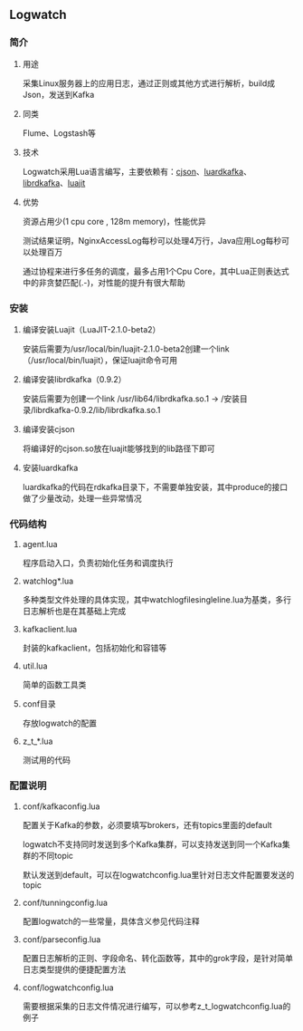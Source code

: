 Logwatch
----------

### 简介

1. 用途

    采集Linux服务器上的应用日志，通过正则或其他方式进行解析，build成Json，发送到Kafka

2. 同类

    Flume、Logstash等

3. 技术

    Logwatch采用Lua语言编写，主要依赖有：[cjson](https://github.com/mpx/lua-cjson/)、[luardkafka](https://github.com/mistsv/luardkafka)、[librdkafka](https://github.com/edenhill/librdkafka)、[luajit](http://luajit.org/download.html)

4. 优势

    资源占用少(1 cpu core , 128m memory)，性能优异

    测试结果证明，NginxAccessLog每秒可以处理4万行，Java应用Log每秒可以处理百万

    通过协程来进行多任务的调度，最多占用1个Cpu Core，其中Lua正则表达式中的非贪婪匹配(.-)，对性能的提升有很大帮助

### 安装

1. 编译安装Luajit（LuaJIT-2.1.0-beta2）

    安装后需要为/usr/local/bin/luajit-2.1.0-beta2创建一个link（/usr/local/bin/luajit），保证luajit命令可用

2. 编译安装librdkafka（0.9.2）

    安装后需要为创建一个link /usr/lib64/librdkafka.so.1 -> /安装目录/librdkafka-0.9.2/lib/librdkafka.so.1

3. 编译安装cjson

    将编译好的cjson.so放在luajit能够找到的lib路径下即可

4. 安装luardkafka

    luardkafka的代码在rdkafka目录下，不需要单独安装，其中produce的接口做了少量改动，处理一些异常情况


### 代码结构

1. agent.lua

    程序启动入口，负责初始化任务和调度执行

2. watchlog*.lua

    多种类型文件处理的具体实现，其中watchlogfilesingleline.lua为基类，多行日志解析也是在其基础上完成

3. kafkaclient.lua

    封装的kafkaclient，包括初始化和容错等

4. util.lua

    简单的函数工具类

5. conf目录

    存放logwatch的配置

6. z_t_*.lua

    测试用的代码


### 配置说明

1. conf/kafkaconfig.lua

    配置关于Kafka的参数，必须要填写brokers，还有topics里面的default

    logwatch不支持同时发送到多个Kafka集群，可以支持发送到同一个Kafka集群的不同topic

    默认发送到default，可以在logwatchconfig.lua里针对日志文件配置要发送的topic

2. conf/tunningconfig.lua

    配置logwatch的一些常量，具体含义参见代码注释

3. conf/parseconfig.lua

    配置日志解析的正则、字段命名、转化函数等，其中的grok字段，是针对简单日志类型提供的便捷配置方法

4. conf/logwatchconfig.lua

    需要根据采集的日志文件情况进行编写，可以参考z_t_logwatchconfig.lua的例子
